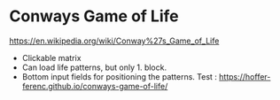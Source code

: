 # Conways Game of Life
https://en.wikipedia.org/wiki/Conway%27s_Game_of_Life
- Clickable matrix
- Can load life patterns, but only 1. block.
- Bottom input fields for positioning the patterns.
Test : https://hoffer-ferenc.github.io/conways-game-of-life/


